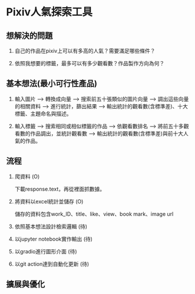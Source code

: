 # Pixiv人氣探索工具
## 想解決的問題
1. 自己的作品在pixiv上可以有多高的人氣？需要滿足哪些條件？

2. 依照我想要的標籤，最多可以有多少觀看數？作品製作方向為何？
## 基本想法(最小可行性產品)
1. 輸入圖片 --> 轉換成向量 --> 搜索前五十張類似的圖片向量 --> 調出這些向量的相關資料 --> 進行統計，篩出結果 --> 輸出統計的觀看數(含標準差)、十大標籤、主題命名與描述。

2. 輸入標籤 --> 搜索相同或相似標籤的作品 --> 依觀看數排名 --> 將前五十多觀看數的作品調出，並統計觀看數 --> 輸出統計的觀看數(含標準差)與前十大人氣的作品。
## 流程
1. 爬資料  (O)

   下載response.text，再從裡面抓數據。

3. 將資料以excel統計並儲存  (O)

   儲存的資料包含work_ID、title、like、view、book mark、image url

4. 依照基本想法設計檢索邏輯  (待)

5. 以jupyter notebook實作輸出  (待)

6. 以gradio進行圖形介面  (待)

7. 以git action達到自動化更新  (待)

## 擴展與優化
